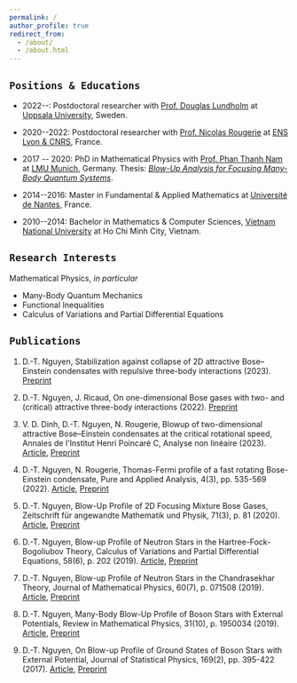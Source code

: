 ```yaml
---
permalink: /
author_profile: true
redirect_from: 
  - /about/
  - /about.html
---
```


## `Positions & Educations`

- 2022--: Postdoctoral researcher with [Prof. Douglas Lundholm](https://www.katalog.uu.se/profile/?id=N19-2326) at [Uppsala University](https://www.math.uu.se/?languageId=1), Sweden.

- 2020--2022: Postdoctoral researcher with [Prof. Nicolas Rougerie](http://www.umpa.ens-lyon.fr/umpa/annuaire/rougerie-nicolas) at [ENS Lyon & CNRS](http://www.umpa.ens-lyon.fr), France.

- 2017 -- 2020: PhD in Mathematical Physics with [Prof. Phan Thanh Nam](https://www.mathematik.uni-muenchen.de/~nam/) at [LMU Munich](https://www.mathematik.uni-muenchen.de), Germany. Thesis: [_Blow-Up Analysis for Focusing Many-Body Quantum Systems_](https://edoc.ub.uni-muenchen.de/26564/).

- 2014--2016: Master in Fundamental & Applied Mathematics at [Université de Nantes](https://www.math.sciences.univ-nantes.fr/en), France.

- 2010--2014: Bachelor in Mathematics & Computer Sciences, [Vietnam National University](https://www.math.hcmus.edu.vn/en/) at Ho Chi Minh City, Vietnam.

## `Research Interests`

Mathematical Physics, _in particular_
- Many-Body Quantum Mechanics
- Functional Inequalities
- Calculus of Variations and Partial Differential Equations

## `Publications`

1. D.-T. Nguyen, Stabilization against collapse of 2D attractive Bose–Einstein condensates with repulsive three-body interactions (2023). [Preprint](https://arxiv.org/pdf/2306.17617v1.pdf)

1. D.-T. Nguyen, J. Ricaud, On one-dimensional Bose gases with two- and (critical) attractive three-body interactions (2022). [Preprint](https://doi.org/10.48550/arXiv:2210.04515)

1. V. D. Dinh, D.-T. Nguyen, N. Rougerie, Blowup of two-dimensional attractive Bose–Einstein condensates at the critical rotational speed, Annales de l'Institut Henri Poincaré C, Analyse non linéaire (2023). [Article](https://doi.org/10.4171/AIHPC/94), [Preprint](https://arxiv.org/abs/2208.08317)

1. D.-T. Nguyen, N. Rougerie, Thomas-Fermi profile of a fast rotating Bose-Einstein condensate, Pure and Applied Analysis, 4(3), pp. 535-569 (2022). [Article](https://doi.org/10.2140/paa.2022.4.535), [Preprint](https://arxiv.org/abs/2201.04418)

1. D.-T. Nguyen, Blow-Up Profile of 2D Focusing Mixture Bose Gases, Zeitschrift für angewandte Mathematik und Physik, 71(3), p. 81 (2020). [Article](https://doi.org/10.1007/s00033-020-01302-y), [Preprint](https://arxiv.org/abs/1911.07810)

1. D.-T. Nguyen, Blow-up Profile of Neutron Stars in the Hartree-Fock-Bogoliubov Theory, Calculus of Variations and Partial Differential Equations, 58(6), p. 202 (2019). [Article](https://doi.org/10.1007/s00526-019-1641-x), [Preprint](https://arxiv.org/abs/1903.10062)

1. D.-T. Nguyen, Blow-up Profile of Neutron Stars in the Chandrasekhar Theory, Journal of Mathematical Physics, 60(7), p. 071508 (2019). [Article](https://doi.org/10.1063/1.5085277), [Preprint](https://arxiv.org/abs/1710.00538)

1. D.-T. Nguyen, Many-Body Blow-Up Profile of Boson Stars with External Potentials, Review in Mathematical Physics, 31(10), p. 1950034 (2019). [Article](https://doi.org/10.1142/S0129055X1950034X), [Preprint](https://arxiv.org/abs/1805.00191)

1. D.-T. Nguyen, On Blow-up Profile of Ground States of Boson Stars with External Potential, Journal of Statistical Physics, 169(2), pp. 395-422 (2017). [Article](https://doi.org/10.1007/s10955-017-1872-1), [Preprint](https://arxiv.org/abs/1703.10324)
